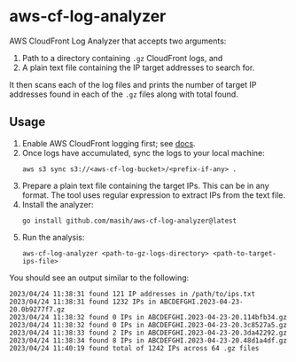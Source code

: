 # aws-cf-log-analyzer

AWS CloudFront Log Analyzer that accepts two arguments:
1. Path to a directory containing `.gz` CloudFront logs, and
2. A plain text file containing the IP target addresses to search for.

It then scans each of the log files and prints the number of target IP addresses found in each of the `.gz` files along with total found.


## Usage

1. Enable AWS CloudFront logging first; see [docs](https://docs.aws.amazon.com/AmazonCloudFront/latest/DeveloperGuide/AccessLogs.html#access-logs-analyzing).
2. Once logs have accumulated, sync the logs to your local machine:
   ```shell
   aws s3 sync s3://<aws-cf-log-bucket>/<prefix-if-any> . 
   ```
3. Prepare a plain text file containing the target IPs. This can be in any format. The tool uses regular expression to extract IPs from the text file.
4. Install the analyzer:
   ```shell
   go install github.com/masih/aws-cf-log-analyzer@latest
   ```
5. Run the analysis:
   ```shell
   aws-cf-log-analyzer <path-to-gz-logs-directory> <path-to-target-ips-file>
   ```

You should see an output similar to the following:

```text
2023/04/24 11:38:31 found 121 IP addresses in /path/to/ips.txt
2023/04/24 11:38:31 found 1232 IPs in ABCDEFGHI.2023-04-23-20.0b9277f7.gz
2023/04/24 11:38:32 found 0 IPs in ABCDEFGHI.2023-04-23-20.114bfb34.gz
2023/04/24 11:38:32 found 0 IPs in ABCDEFGHI.2023-04-23-20.3c8527a5.gz
2023/04/24 11:38:33 found 2 IPs in ABCDEFGHI.2023-04-23-20.3da42292.gz
2023/04/24 11:38:34 found 8 IPs in ABCDEFGHI.2023-04-23-20.48d1a4df.gz
2023/04/24 11:40:19 found total of 1242 IPs across 64 .gz files
```
